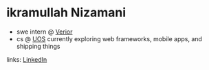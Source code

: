 # ikramullah Nizamani
- swe intern @ [Verior](https://verior.co/)
- cs @ [UOS](https://www.usindh.edu.pk/)
currently exploring web frameworks, mobile apps, and shipping things

links: [LinkedIn](https://www.linkedin.com/in/ikramullah-nizamani)

